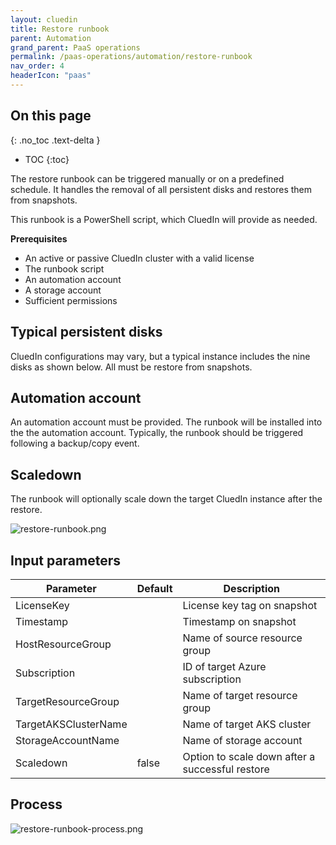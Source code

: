 ```yaml
---
layout: cluedin
title: Restore runbook
parent: Automation
grand_parent: PaaS operations
permalink: /paas-operations/automation/restore-runbook
nav_order: 4
headerIcon: "paas"
---
```

## On this page
{: .no_toc .text-delta }
- TOC
{:toc}

The restore runbook can be triggered manually or on a predefined schedule. It handles the removal of all persistent disks and restores them from snapshots.

This runbook is a PowerShell script, which CluedIn will provide as needed.

**Prerequisites**

- An active or passive CluedIn cluster with a valid license
- The runbook script
- An automation account
- A storage account
- Sufficient permissions

## Typical persistent disks

CluedIn configurations may vary, but a typical instance includes the nine disks as shown below. All must be restore from snapshots.

## Automation account

An automation account must be provided. The runbook will be installed into the the automation account. Typically, the runbook should be triggered following a backup/copy event.

## Scaledown

The runbook will optionally scale down the target CluedIn instance after the restore.

![restore-runbook.png](../../assets/images/paas-operations/restore-runbook.png)

## Input parameters

| Parameter | Default | Description |
|--|--|--|
| LicenseKey | <required> | License key tag on snapshot |
| Timestamp | <required> | Timestamp on snapshot |
| HostResourceGroup | <required> | Name of source resource group |
| Subscription | <required> | ID of target Azure subscription |
| TargetResourceGroup | <required> | Name of target resource group |
| TargetAKSClusterName | <required> | Name of target AKS cluster |
| StorageAccountName | <required> | Name of storage account |
| Scaledown | false | Option to scale down after a successful restore |

## Process

![restore-runbook-process.png](../../assets/images/paas-operations/restore-runbook-process.png)